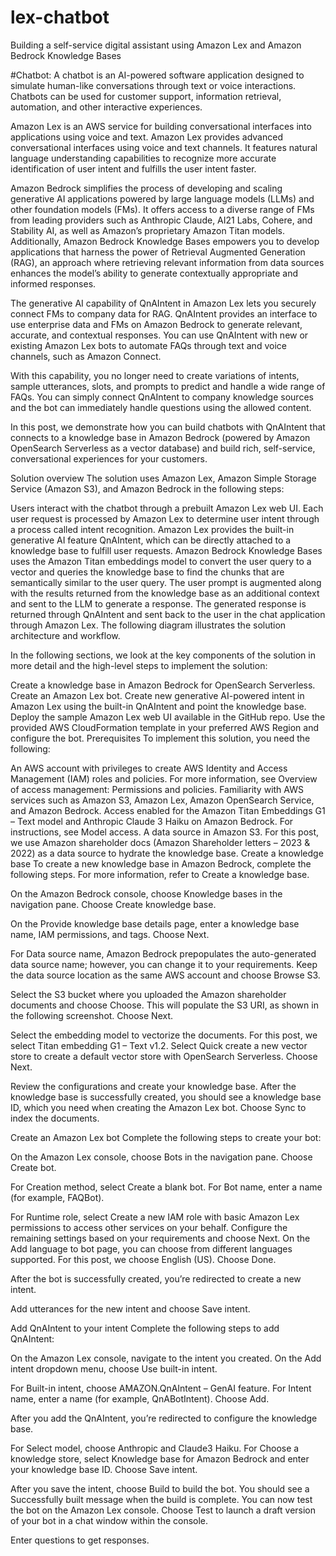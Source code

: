 # lex-chatbot
Building a self-service digital assistant using Amazon Lex and Amazon Bedrock Knowledge Bases

#Chatbot: A chatbot is an AI-powered software application designed to simulate human-like conversations through text or voice interactions. Chatbots can be used for customer support, information retrieval, automation, and other interactive experiences.


Amazon Lex is an AWS service for building conversational interfaces into applications using voice and text. Amazon Lex provides advanced conversational interfaces using voice and text channels. It features natural language understanding capabilities to recognize more accurate identification of user intent and fulfills the user intent faster. 

Amazon Bedrock simplifies the process of developing and scaling generative AI applications powered by large language models (LLMs) and other foundation models (FMs). It offers access to a diverse range of FMs from leading providers such as Anthropic Claude, AI21 Labs, Cohere, and Stability AI, as well as Amazon’s proprietary Amazon Titan models. Additionally, Amazon Bedrock Knowledge Bases empowers you to develop applications that harness the power of Retrieval Augmented Generation (RAG), an approach where retrieving relevant information from data sources enhances the model’s ability to generate contextually appropriate and informed responses.

The generative AI capability of QnAIntent in Amazon Lex lets you securely connect FMs to company data for RAG. QnAIntent provides an interface to use enterprise data and FMs on Amazon Bedrock to generate relevant, accurate, and contextual responses. You can use QnAIntent with new or existing Amazon Lex bots to automate FAQs through text and voice channels, such as Amazon Connect.

With this capability, you no longer need to create variations of intents, sample utterances, slots, and prompts to predict and handle a wide range of FAQs. You can simply connect QnAIntent to company knowledge sources and the bot can immediately handle questions using the allowed content.

In this post, we demonstrate how you can build chatbots with QnAIntent that connects to a knowledge base in Amazon Bedrock (powered by Amazon OpenSearch Serverless as a vector database) and build rich, self-service, conversational experiences for your customers.

Solution overview
The solution uses Amazon Lex, Amazon Simple Storage Service (Amazon S3), and Amazon Bedrock in the following steps:

Users interact with the chatbot through a prebuilt Amazon Lex web UI.
Each user request is processed by Amazon Lex to determine user intent through a process called intent recognition.
Amazon Lex provides the built-in generative AI feature QnAIntent, which can be directly attached to a knowledge base to fulfill user requests.
Amazon Bedrock Knowledge Bases uses the Amazon Titan embeddings model to convert the user query to a vector and queries the knowledge base to find the chunks that are semantically similar to the user query. The user prompt is augmented along with the results returned from the knowledge base as an additional context and sent to the LLM to generate a response.
The generated response is returned through QnAIntent and sent back to the user in the chat application through Amazon Lex.
The following diagram illustrates the solution architecture and workflow.



In the following sections, we look at the key components of the solution in more detail and the high-level steps to implement the solution:

Create a knowledge base in Amazon Bedrock for OpenSearch Serverless.
Create an Amazon Lex bot.
Create new generative AI-powered intent in Amazon Lex using the built-in QnAIntent and point the knowledge base.
Deploy the sample Amazon Lex web UI available in the GitHub repo. Use the provided AWS CloudFormation template in your preferred AWS Region and configure the bot.
Prerequisites
To implement this solution, you need the following:

An AWS account with privileges to create AWS Identity and Access Management (IAM) roles and policies. For more information, see Overview of access management: Permissions and policies.
Familiarity with AWS services such as Amazon S3, Amazon Lex, Amazon OpenSearch Service, and Amazon Bedrock.
Access enabled for the Amazon Titan Embeddings G1 – Text model and Anthropic Claude 3 Haiku on Amazon Bedrock. For instructions, see Model access.
A data source in Amazon S3. For this post, we use Amazon shareholder docs (Amazon Shareholder letters – 2023 & 2022) as a data source to hydrate the knowledge base.
Create a knowledge base
To create a new knowledge base in Amazon Bedrock, complete the following steps. For more information, refer to Create a knowledge base.

On the Amazon Bedrock console, choose Knowledge bases in the navigation pane.
Choose Create knowledge base.

On the Provide knowledge base details page, enter a knowledge base name, IAM permissions, and tags.
Choose Next.

For Data source name, Amazon Bedrock prepopulates the auto-generated data source name; however, you can change it to your requirements.
Keep the data source location as the same AWS account and choose Browse S3.

Select the S3 bucket where you uploaded the Amazon shareholder documents and choose Choose.
This will populate the S3 URI, as shown in the following screenshot.
Choose Next.

Select the embedding model to vectorize the documents. For this post, we select Titan embedding G1 – Text v1.2.
Select Quick create a new vector store to create a default vector store with OpenSearch Serverless.
Choose Next.

Review the configurations and create your knowledge base.
After the knowledge base is successfully created, you should see a knowledge base ID, which you need when creating the Amazon Lex bot.
Choose Sync to index the documents.

Create an Amazon Lex bot
Complete the following steps to create your bot:

On the Amazon Lex console, choose Bots in the navigation pane.
Choose Create bot.

For Creation method, select Create a blank bot.
For Bot name, enter a name (for example, FAQBot).

For Runtime role, select Create a new IAM role with basic Amazon Lex permissions to access other services on your behalf.
Configure the remaining settings based on your requirements and choose Next.
On the Add language to bot page, you can choose from different languages supported.
For this post, we choose English (US).
Choose Done.

After the bot is successfully created, you’re redirected to create a new intent.

Add utterances for the new intent and choose Save intent.

Add QnAIntent to your intent
Complete the following steps to add QnAIntent:

On the Amazon Lex console, navigate to the intent you created.
On the Add intent dropdown menu, choose Use built-in intent.

For Built-in intent, choose AMAZON.QnAIntent – GenAI feature.
For Intent name, enter a name (for example, QnABotIntent).
Choose Add.

After you add the QnAIntent, you’re redirected to configure the knowledge base.

For Select model, choose Anthropic and Claude3 Haiku.
For Choose a knowledge store, select Knowledge base for Amazon Bedrock and enter your knowledge base ID.
Choose Save intent.

After you save the intent, choose Build to build the bot.
You should see a Successfully built message when the build is complete.
You can now test the bot on the Amazon Lex console.
Choose Test to launch a draft version of your bot in a chat window within the console.

Enter questions to get responses.
